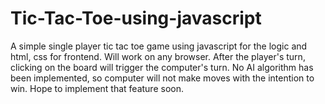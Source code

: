 # Tic-Tac-Toe-using-javascript
A simple single player tic tac toe game  using javascript for the logic and html, css for frontend. Will work on any browser. After the player's turn, clicking on the board will trigger the computer's turn. No AI algorithm has been implemented, so computer will not make moves with the intention to win. Hope to implement that feature soon.
